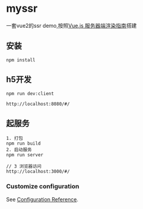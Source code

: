 # myssr
一套vue2的ssr demo,按照[Vue.js 服务器端渲染指南](https://v2.ssr.vuejs.org/zh/#%E4%BB%80%E4%B9%88%E6%98%AF%E6%9C%8D%E5%8A%A1%E5%99%A8%E7%AB%AF%E6%B8%B2%E6%9F%93-ssr)搭建




## 安装
```
npm install

```
## h5开发
```
npm run dev:client

http://localhost:8080/#/
```

## 起服务
```
1. 打包
npm run build
2. 启动服务
npm run server

// 3 浏览器访问
http://localhost:3000/#/
```



### Customize configuration
See [Configuration Reference](https://cli.vuejs.org/config/).
